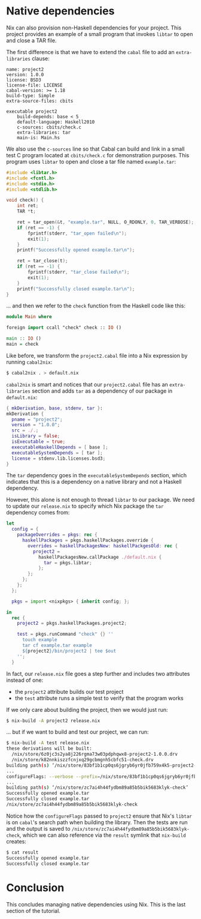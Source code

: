 # Native dependencies

Nix can also provision non-Haskell dependencies for your project.  This project
provides an example of a small program that invokes `libtar` to open and close
a TAR file.

The first difference is that we have to extend the `cabal` file to add an
`extra-libraries` clause:

```cabal
name: project2
version: 1.0.0
license: BSD3
license-file: LICENSE
cabal-version: >= 1.18
build-type: Simple
extra-source-files: cbits

executable project2
    build-depends: base < 5
    default-language: Haskell2010
    c-sources: cbits/check.c
    extra-libraries: tar
    main-is: Main.hs
```

We also use the `c-sources` line so that Cabal can build and link in a small
test C program located at `cbits/check.c` for demonstration purposes.  This
program uses `libtar` to open and close a tar file named `example.tar`:

```c
#include <libtar.h>
#include <fcntl.h>
#include <stdio.h>
#include <stdlib.h>

void check() {
	int ret;
	TAR *t;

	ret = tar_open(&t, "example.tar", NULL, O_RDONLY, 0, TAR_VERBOSE);
	if (ret == -1) {
		fprintf(stderr, "tar_open failed\n");
		exit(1);
	}
	printf("Successfully opened example.tar\n");

	ret = tar_close(t);
	if (ret == -1) {
		fprintf(stderr, "tar_close failed\n");
		exit(1);
	}
	printf("Successfully closed example.tar\n");
}
```

... and then we refer to the `check` function from the Haskell code like this:

```haskell
module Main where

foreign import ccall "check" check :: IO ()

main :: IO ()
main = check
```

Like before, we transform the `project2.cabal` file into a Nix expression by
running `cabal2nix`:

```bash
$ cabal2nix . > default.nix
```

`cabal2nix` is smart and notices that our `project2.cabal` file has an
`extra-libraries` section and adds `tar` as a dependency of our package in
`default.nix`:

```nix
{ mkDerivation, base, stdenv, tar }:
mkDerivation {
  pname = "project2";
  version = "1.0.0";
  src = ./.;
  isLibrary = false;
  isExecutable = true;
  executableHaskellDepends = [ base ];
  executableSystemDepends = [ tar ];
  license = stdenv.lib.licenses.bsd3;
}
```

The `tar` dependency goes in the `executableSystemDepends` section, which
indicates that this is a dependency on a native library and not a Haskell
dependency.

However, this alone is not enough to thread `libtar` to our package.  We need
to update our `release.nix` to specify which Nix package the `tar` dependency
comes from:

```nix
let
  config = {
    packageOverrides = pkgs: rec {
      haskellPackages = pkgs.haskellPackages.override {
        overrides = haskellPackagesNew: haskellPackgesOld: rec {
          project2 =
            haskellPackagesNew.callPackage ./default.nix {
              tar = pkgs.libtar;
            };
        };
      };
    };
  };

  pkgs = import <nixpkgs> { inherit config; };

in
  rec {
    project2 = pkgs.haskellPackages.project2;

    test = pkgs.runCommand "check" {} ''
      touch example
      tar cf example.tar example
      ${project2}/bin/project2 | tee $out
    '';
  }
```

In fact, our `release.nix` file goes a step further and includes two attributes
instead of one:

* the `project2` attribute builds our test project
* the `test` attribute runs a simple test to verify that the program works

If we only care about building the project, then we would just run:

```bash
$ nix-build -A project2 release.nix
```

... but if we want to build and test our project, we can run:

```bash
$ nix-build -A test release.nix
these derivations will be built:
  /nix/store/6z0jc3s2ya8j226rgma73w03pdphqwx8-project2-1.0.0.drv
  /nix/store/k82nnkiszzfcnjxq29gcbmgnh5cbfc51-check.drv
building path(s) ‘/nix/store/83bf1b1cp0qs6jgryb6yr0jfb759x4k5-project2-1.0.0’
...
configureFlags: --verbose --prefix=/nix/store/83bf1b1cp0qs6jgryb6yr0jfb759x4k5-project2-1.0.0 --libdir=$prefix/lib/$compiler --libsubdir=$pkgid --with-gcc=gcc --package-db=/tmp/nix-build-project2-1.0.0.drv-0/package.conf.d --ghc-option=-optl=-Wl,-rpath=/nix/store/83bf1b1cp0qs6jgryb6yr0jfb759x4k5-project2-1.0.0/lib/ghc-8.0.1/project2-1.0.0 --ghc-option=-j1 --enable-split-objs --disable-library-profiling --disable-profiling --enable-shared --enable-library-vanilla --enable-executable-dynamic --enable-tests --extra-include-dirs=/nix/store/pb3jxhy4z54i24i9s0kyszdmxd2xajc5-libtar-1.2.20/include --extra-lib-dirs=/nix/store/pb3jxhy4z54i24i9s0kyszdmxd2xajc5-libtar-1.2.20/lib
...
building path(s) ‘/nix/store/zc7ai4h44fydbm89a85b5bik5683klyk-check’
Successfully opened example.tar
Successfully closed example.tar
/nix/store/zc7ai4h44fydbm89a85b5bik5683klyk-check
```

Notice how the `configureFlags` passed to `project2` ensure that Nix's `libtar`
is on `cabal`'s search path when building the library.  Then the tests are run
and the output is saved to `/nix/store/zc7ai4h44fydbm89a85b5bik5683klyk-check`,
which we can also reference via the `result` symlink that `nix-build` creates:

```bash
$ cat result 
Successfully opened example.tar
Successfully closed example.tar
```

# Conclusion

This concludes managing native dependencies using Nix.  This is the last section
of the tutorial.
